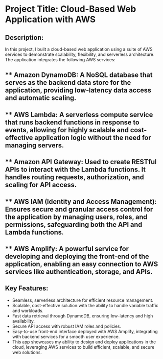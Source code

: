 # Project Title: Cloud-Based Web Application with AWS

## Description:

In this project, I built a cloud-based web application using a suite of AWS services to demonstrate scalability, flexibility, and serverless architecture. The application integrates the following AWS services:

## ** Amazon DynamoDB: A NoSQL database that serves as the backend data store for the application, providing low-latency data access and automatic scaling.
## ** AWS Lambda: A serverless compute service that runs backend functions in response to events, allowing for highly scalable and cost-effective application logic without the need for managing servers.
## ** Amazon API Gateway: Used to create RESTful APIs to interact with the Lambda functions. It handles routing requests, authorization, and scaling for API access.
## ** AWS IAM (Identity and Access Management): Ensures secure and granular access control for the application by managing users, roles, and permissions, safeguarding both the API and Lambda functions.
## ** AWS Amplify: A powerful service for developing and deploying the front-end of the application, enabling an easy connection to AWS services like authentication, storage, and APIs.

## Key Features:
 - Seamless, serverless architecture for efficient resource management.
 - Scalable, cost-effective solution with the ability to handle variable traffic and workloads.
 - Fast data retrieval through DynamoDB, ensuring low-latency and high availability.
 - Secure API access with robust IAM roles and policies.
 - Easy-to-use front-end interface deployed with AWS Amplify, integrating with backend services for a smooth user experience.
 - This app showcases my ability to design and deploy applications in the cloud, leveraging AWS services to build efficient, scalable, and secure web solutions.

